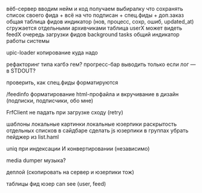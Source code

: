 
вёб-сервер
    вводим нейм и код
    получаем выбиралку что сохранять
        список своего фида + всё на что подписан + спец.фиды
        + доп.заказ
    общая таблица фидов
        индикатор (нов, процесс, сохр, ошиб, updated_at)
        сгружается отдельными архивчиками
    таблица userX может видеть feedX
    очередь загрузки фидов
    background tasks
    общий индикатор работы системы

upic-loader
    копирование куда надо

рефакторинг
    типа кагбэ гем?
    прогресс-бар выводить только если лог — в STDOUT?

проверить, как спец.фиды форматируются

/feedinfo
    форматирование html-профайла и вкручивание в дизайн (подписки, подписчики, обо мне)
    

FrfClient
    не падать при загрузке сходу (retry)    

шаблоны
    локальные картинки
    локальные юзерпики
    раскрытость отдельных списков в сайдбаре
    сделать js
    юзерпики в группах
    убрать пейджер из list.haml

uniq при индексации И конвертировании (независимо)

media dumper
    музыка?

деплой
    (скопировать на сервер и юзерпики тож)

таблицы
    фид
    юзер
    can see (user, feed)
